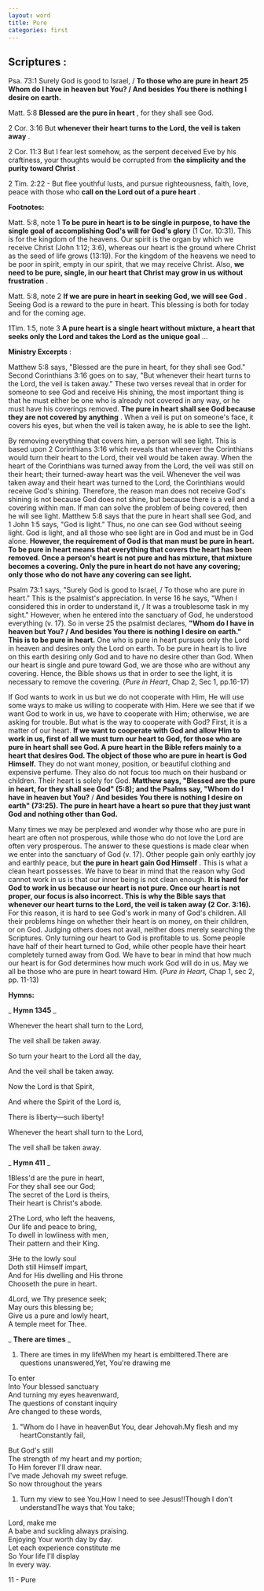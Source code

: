 ```yaml
---
layout: word
title: Pure
categories: first
---
```


## Scriptures :

Psa. 73:1 Surely God is good to Israel, / **To those who are pure in heart 25 Whom do I have in heaven but You? / And besides You there is nothing I desire on earth.**

Matt. 5:8 **Blessed are the pure in heart** , for they shall see God.

2 Cor. 3:16 But **whenever their heart turns to the Lord, the veil is taken away** .

2 Cor. 11:3 But I fear lest somehow, as the serpent deceived Eve by his craftiness, your thoughts would be corrupted from **the simplicity and the purity toward Christ** .

2 Tim. 2:22 - But flee youthful lusts, and pursue righteousness, faith, love, peace with those who **call on the Lord out of a pure heart** .

**Footnotes:**

Matt. 5:8, note 1 **To be pure in heart is to be single in purpose, to have the single goal of accomplishing God's will for God's glory** (1 Cor. 10:31). This is for the kingdom of the heavens. Our spirit is the organ by which we receive Christ (John 1:12; 3:6), whereas our heart is the ground where Christ as the seed of life grows (13:19). For the kingdom of the heavens we need to be poor in spirit, empty in our spirit, that we may receive Christ. Also, **we need to be pure, single, in our heart that Christ may grow in us without frustration** .

Matt. 5:8, note 2 **If we are pure in heart in seeking God, we will see God** . Seeing God is a reward to the pure in heart. This blessing is both for today and for the coming age.

1Tim. 1:5, note 3 **A pure heart is a single heart without mixture, a heart that seeks only the Lord and takes the Lord as the unique goal** …

**Ministry Excerpts** :

Matthew 5:8 says, "Blessed are the pure in heart, for they shall see God." Second Corinthians 3:16 goes on to say, "But whenever their heart turns to the Lord, the veil is taken away." These two verses reveal that in order for someone to see God and receive His shining, the most important thing is that he must either be one who is already not covered in any way, or he must have his coverings removed. **The pure in heart shall see God because they are not covered by anything** . When a veil is put on someone's face, it covers his eyes, but when the veil is taken away, he is able to see the light.

By removing everything that covers him, a person will see light. This is based upon 2 Corinthians 3:16 which reveals that whenever the Corinthians would turn their heart to the Lord, their veil would be taken away. When the heart of the Corinthians was turned away from the Lord, the veil was still on their heart; their turned-away heart was the veil. Whenever the veil was taken away and their heart was turned to the Lord, the Corinthians would receive God's shining. Therefore, the reason man does not receive God's shining is not because God does not shine, but because there is a veil and a covering within man. If man can solve the problem of being covered, then he will see light. Matthew 5:8 says that the pure in heart shall see God, and 1 John 1:5 says, "God is light." Thus, no one can see God without seeing light. God is light, and all those who see light are in God and must be in God alone. **However, the requirement of God is that man must be pure in heart. To be pure in heart means that everything that covers the heart has been removed. Once a person's heart is not pure and has mixture, that mixture becomes a covering. Only the pure in heart do not have any covering; only those who do not have any covering can see light.**

Psalm 73:1 says, "Surely God is good to Israel, / To those who are pure in heart." This is the psalmist's appreciation. In verse 16 he says, "When I considered this in order to understand it, / It was a troublesome task in my sight." However, when he entered into the sanctuary of God, he understood everything (v. 17). So in verse 25 the psalmist declares, **"Whom do I have in heaven but You? / And besides You there is nothing I desire on earth." This is to be pure in heart.** One who is pure in heart pursues only the Lord in heaven and desires only the Lord on earth. To be pure in heart is to live on this earth desiring only God and to have no desire other than God. When our heart is single and pure toward God, we are those who are without any covering. Hence, the Bible shows us that in order to see the light, it is necessary to remove the covering. (_Pure in Heart_, Chap 2, Sec 1, pp.16-17)

If God wants to work in us but we do not cooperate with Him, He will use some ways to make us willing to cooperate with Him. Here we see that if we want God to work in us, we have to cooperate with Him; otherwise, we are asking for trouble. But what is the way to cooperate with God? First, it is a matter of our heart. **If we want to cooperate with God and allow Him to work in us, first of all we must turn our heart to God, for those who are pure in heart shall see God. A pure heart in the Bible refers mainly to a heart that desires God. The object of those who are pure in heart is God Himself.** They do not want money, position, or beautiful clothing and expensive perfume. They also do not focus too much on their husband or children. Their heart is solely for God. **Matthew says, "Blessed are the pure in heart, for they shall see God" (5:8); and the Psalms say, "Whom do I have in heaven but You?** / **And besides You there is nothing I desire on earth" (73:25). The pure in heart have a heart so pure that they just want God and nothing other than God.**

Many times we may be perplexed and wonder why those who are pure in heart are often not prosperous, while those who do not love the Lord are often very prosperous. The answer to these questions is made clear when we enter into the sanctuary of God (v. 17). Other people gain only earthly joy and earthly peace, but **the pure in heart gain God Himself** . This is what a clean heart possesses. We have to bear in mind that the reason why God cannot work in us is that our inner being is not clean enough. **It is hard for God to work in us because our heart is not pure. Once our heart is not proper, our focus is also incorrect. This is why the Bible says that whenever our heart turns to the Lord, the veil is taken away (2 Cor. 3:16).** For this reason, it is hard to see God's work in many of God's children. All their problems hinge on whether their heart is on money, on their children, or on God. Judging others does not avail, neither does merely searching the Scriptures. Only turning our heart to God is profitable to us. Some people have half of their heart turned to God, while other people have their heart completely turned away from God. We have to bear in mind that how much our heart is for God determines how much work God will do in us. May we all be those who are pure in heart toward Him. (_Pure in Heart,_ Chap 1, sec 2, pp. 11-13)

**Hymns:**

_ **Hymn 1345** _

Whenever the heart shall turn to the Lord,

The veil shall be taken away.

So turn your heart to the Lord all the day,

And the veil shall be taken away.

Now the Lord is that Spirit,

And where the Spirit of the Lord is,

There is liberty—such liberty!

Whenever the heart shall turn to the Lord,

The veil shall be taken away.

_ **Hymn 411** _

1Bless'd are the pure in heart,  
For they shall see our God;  
The secret of the Lord is theirs,  
Their heart is Christ's abode.

2The Lord, who left the heavens,  
Our life and peace to bring,  
To dwell in lowliness with men,  
Their pattern and their King.

3He to the lowly soul  
Doth still Himself impart,  
And for His dwelling and His throne  
Chooseth the pure in heart.

4Lord, we Thy presence seek;  
May ours this blessing be;  
Give us a pure and lowly heart,  
A temple meet for Thee.

_ **There are times** _

1. There are times in my lifeWhen my heart is embittered.There are questions unanswered,Yet, You're drawing me

To enter  
Into Your blessed sanctuary  
And turning my eyes heavenward,  
The questions of constant inquiry  
Are changed to these words,

1. "Whom do I have in heavenBut You, dear Jehovah.My flesh and my heartConstantly fail,

But God's still  
The strength of my heart and my portion;  
To Him forever I'll draw near.  
I've made Jehovah my sweet refuge.  
So now throughout the years

1. Turn my view to see You,How I need to see Jesus!!Though I don't understandThe ways that You take;

Lord, make me  
A babe and suckling always praising.  
Enjoying Your worth day by day.  
Let each experience constitute me  
So Your life I'll display  
In every way.

11 - Pure
